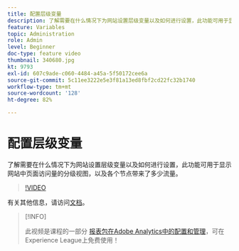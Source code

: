 ```yaml
---
title: 配置层级变量
description: 了解需要在什么情况下为网站设置层级变量以及如何进行设置，此功能可用于显示网站中页面访问量的分级视图，以及各个节点带来了多少流量。
feature: Variables
topic: Administration
role: Admin
level: Beginner
doc-type: feature video
thumbnail: 340680.jpg
kt: 9793
exl-id: 607c9ade-c060-4484-a45a-5f50172cee6a
source-git-commit: 5c11ee3222e5e3f81a13ed8fbf2cd22fc32b1740
workflow-type: tm+mt
source-wordcount: '128'
ht-degree: 82%

---
```


# 配置层级变量

了解需要在什么情况下为网站设置层级变量以及如何进行设置，此功能可用于显示网站中页面访问量的分级视图，以及各个节点带来了多少流量。

>[!VIDEO](https://video.tv.adobe.com/v/340680/?quality=12&learn=on)

有关其他信息，请访问[文档](https://experienceleague.adobe.com/docs/analytics/implementation/vars/page-vars/hier.html)。

>[!INFO]
>
> 此视频是课程的一部分 [报表包在Adobe Analytics中的配置和管理](https://experienceleague.adobe.com/?recommended=Analytics-A-1-2021.1.administration)，可在Experience League上免费使用！